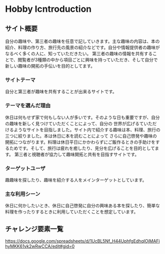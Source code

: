 # Hobby Icntroduction

## サイト概要
自分の趣味や、第三者の趣味を任意で記していきます。主な趣味の内容は、本の紹介、料理の作り方、旅行先の風景の紹介などです。自分や情報提供者の趣味がなるべく多くの人に、知っていただきたい。
第三者の趣味の情報を共有することで、閲覧者が3種類の中から項目ごとに興味を持っていただき、そして自分で新しい趣味の開拓の手伝いを目的としてます。

### サイトテーマ
自分と第三者が趣味を共有することが出来るサイトです。

### テーマを選んだ理由
休日は何もせず家で何もしない人が多いです。そのような日も重要ですが、自分の趣味を新しく見つけていただくことによって、自分の
世界が広げるていただけるようなサイトを目指しました。サイト内で紹介する趣味は本、料理、旅行の三つに絞りました。本は休日に本を読むことによって
さらに自己啓発や趣味の開拓につながります。料理は休日平日にかかわらずにご飯作るときの手助けをするためです。そして、旅行は疲れを癒したり、見分を広げることを目的としてます。
第三者と視聴者が協力して趣味開拓と共有を目指すサイトです。

### ターゲットユーザ
趣趣味を探したり、趣味を紹介する人をメインターゲットとしています。

### 主な利用シーン
休日に何かしたいとき、休日に自己啓発に自分の興味ある本を探したり、簡単な料理を作ったりするときに利用していただくことを想定しています。


## チャレンジ要素一覧
<https://docs.google.com/spreadsheets/d/1UcBL5Nf_H44UphfgEdhqIOjMAFihyMKK61vk2wRwCCA/edit#gid=0>
